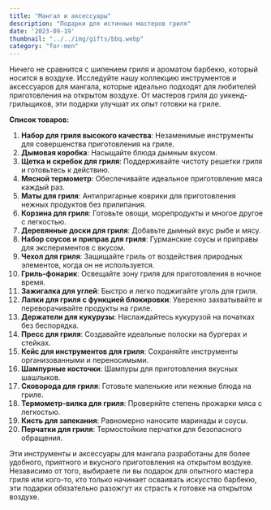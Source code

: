 ```yaml
---
title: "Мангал и аксессуары"
description: "Подарки для истинных мастеров гриля"
date: '2023-09-19'
thumbnail: "../../img/gifts/bbq.webp"
category: "for-men"
---
```

Ничего не сравнится с шипением гриля и ароматом барбекю, который носится в воздухе. Исследуйте нашу коллекцию инструментов и аксессуаров для мангала, которые идеально подходят для любителей приготовления на открытом воздухе. От мастеров гриля до уикенд-грильщиков, эти подарки улучшат их опыт готовки на гриле.

**Список товаров:**
1. **Набор для гриля высокого качества**: Незаменимые инструменты для совершенства приготовления на гриле.
2. **Дымовая коробка**: Насыщайте блюда дымным вкусом.
3. **Щетка и скребок для гриля**: Поддерживайте чистоту решетки гриля и готовьтесь к действию.
4. **Мясной термометр**: Обеспечивайте идеальное приготовление мяса каждый раз.
5. **Маты для гриля**: Антипригарные коврики для приготовления нежных продуктов без прилипания.
6. **Корзина для гриля**: Готовьте овощи, морепродукты и многое другое с легкостью.
7. **Деревянные доски для гриля**: Добавьте дымный вкус рыбе и мясу.
8. **Набор соусов и приправ для гриля**: Гурманские соусы и приправы для экспериментов с вкусом.
9. **Чехол для гриля**: Защищайте гриль от воздействия природных элементов, когда он не используется.
10. **Гриль-фонарик**: Освещайте зону гриля для приготовления в ночное время.
11. **Зажигалка для углей**: Быстро и легко поджигайте уголь для гриля.
12. **Лапки для гриля с функцией блокировки**: Уверенно захватывайте и переворачивайте продукты на гриле.
13. **Держатели для кукурузы**: Наслаждайтесь кукурузой на початках без беспорядка.
14. **Пресс для гриля**: Создавайте идеальные полоски на бургерах и стейках.
15. **Кейс для инструментов для гриля**: Сохраняйте инструменты организованными и переносимыми.
16. **Шампурные косточки**: Шампуры для приготовления вкусных шашлыков.
17. **Сковорода для гриля**: Готовьте маленькие или нежные блюда на гриле.
18. **Термометр-вилка для гриля**: Проверяйте степень прожарки мяса с легкостью.
19. **Кисть для запекания**: Равномерно наносите маринады и соусы.
20. **Перчатки для гриля**: Термостойкие перчатки для безопасного обращения.

Эти инструменты и аксессуары для мангала разработаны для более удобного, приятного и вкусного приготовления на открытом воздухе. Независимо от того, выбираете ли вы подарок для опытного мастера гриля или кого-то, кто только начинает осваивать искусство барбекю, эти подарки обязательно разожгут их страсть к готовке на открытом воздухе.
